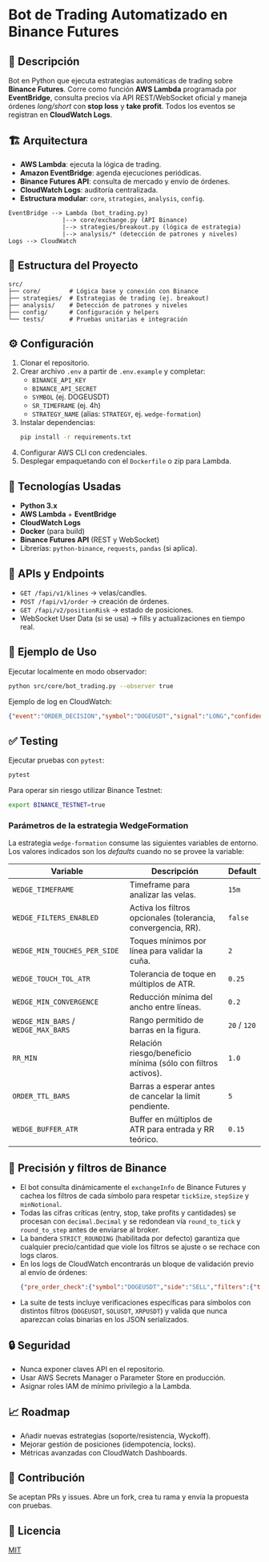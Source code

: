 # Bot de Trading Automatizado en Binance Futures

## 🚀 Descripción
Bot en Python que ejecuta estrategias automáticas de trading sobre **Binance Futures**. Corre como función **AWS Lambda** programada por **EventBridge**, consulta precios vía API REST/WebSocket oficial y maneja órdenes *long/short* con **stop loss** y **take profit**. Todos los eventos se registran en **CloudWatch Logs**.

## 🏗️ Arquitectura
- **AWS Lambda**: ejecuta la lógica de trading.
- **Amazon EventBridge**: agenda ejecuciones periódicas.
- **Binance Futures API**: consulta de mercado y envío de órdenes.
- **CloudWatch Logs**: auditoría centralizada.
- **Estructura modular**: `core`, `strategies`, `analysis`, `config`.

```
EventBridge --> Lambda (bot_trading.py)
               |--> core/exchange.py (API Binance)
               |--> strategies/breakout.py (lógica de estrategia)
               |--> analysis/* (detección de patrones y niveles)
Logs --> CloudWatch
```

## 📂 Estructura del Proyecto
```
src/
├── core/        # Lógica base y conexión con Binance
├── strategies/  # Estrategias de trading (ej. breakout)
├── analysis/    # Detección de patrones y niveles
├── config/      # Configuración y helpers
└── tests/       # Pruebas unitarias e integración
```

## ⚙️ Configuración
1. Clonar el repositorio.
2. Crear archivo `.env` a partir de `.env.example` y completar:
   - `BINANCE_API_KEY`
   - `BINANCE_API_SECRET`
   - `SYMBOL` (ej. DOGEUSDT)
   - `SR_TIMEFRAME` (ej. 4h)
   - `STRATEGY_NAME` (alias: `STRATEGY`, ej. `wedge-formation`)
3. Instalar dependencias:
   ```bash
   pip install -r requirements.txt
   ```
4. Configurar AWS CLI con credenciales.
5. Desplegar empaquetando con el `Dockerfile` o zip para Lambda.

## 🔧 Tecnologías Usadas
- **Python 3.x**
- **AWS Lambda** + **EventBridge**
- **CloudWatch Logs**
- **Docker** (para build)
- **Binance Futures API** (REST y WebSocket)
- Librerías: `python-binance`, `requests`, `pandas` (si aplica).

## 📡 APIs y Endpoints
- `GET /fapi/v1/klines` → velas/candles.
- `POST /fapi/v1/order` → creación de órdenes.
- `GET /fapi/v2/positionRisk` → estado de posiciones.
- WebSocket User Data (si se usa) → fills y actualizaciones en tiempo real.

## 📝 Ejemplo de Uso
Ejecutar localmente en modo observador:
```bash
python src/core/bot_trading.py --observer true
```
Ejemplo de log en CloudWatch:
```json
{"event":"ORDER_DECISION","symbol":"DOGEUSDT","signal":"LONG","confidence":0.78}
```

## ✅ Testing
Ejecutar pruebas con `pytest`:
```bash
pytest
```
Para operar sin riesgo utilizar Binance Testnet:
```bash
export BINANCE_TESTNET=true
```

### Parámetros de la estrategia WedgeFormation

La estrategia `wedge-formation` consume las siguientes variables de entorno. Los valores indicados son los *defaults* cuando no
se provee la variable:

| Variable | Descripción | Default |
| --- | --- | --- |
| `WEDGE_TIMEFRAME` | Timeframe para analizar las velas. | `15m` |
| `WEDGE_FILTERS_ENABLED` | Activa los filtros opcionales (tolerancia, convergencia, RR). | `false` |
| `WEDGE_MIN_TOUCHES_PER_SIDE` | Toques mínimos por línea para validar la cuña. | `2` |
| `WEDGE_TOUCH_TOL_ATR` | Tolerancia de toque en múltiplos de ATR. | `0.25` |
| `WEDGE_MIN_CONVERGENCE` | Reducción mínima del ancho entre líneas. | `0.2` |
| `WEDGE_MIN_BARS` / `WEDGE_MAX_BARS` | Rango permitido de barras en la figura. | `20` / `120` |
| `RR_MIN` | Relación riesgo/beneficio mínima (sólo con filtros activos). | `1.0` |
| `ORDER_TTL_BARS` | Barras a esperar antes de cancelar la limit pendiente. | `5` |
| `WEDGE_BUFFER_ATR` | Buffer en múltiplos de ATR para entrada y RR teórico. | `0.15` |

## 🎯 Precisión y filtros de Binance
- El bot consulta dinámicamente el `exchangeInfo` de Binance Futures y cachea los filtros de cada símbolo para respetar `tickSize`, `stepSize` y `minNotional`.
- Todas las cifras críticas (entry, stop, take profits y cantidades) se procesan con `decimal.Decimal` y se redondean vía `round_to_tick` y `round_to_step` antes de enviarse al broker.
- La bandera `STRICT_ROUNDING` (habilitada por defecto) garantiza que cualquier precio/cantidad que viole los filtros se ajuste o se rechace con logs claros.
- En los logs de CloudWatch encontrarás un bloque de validación previo al envío de órdenes:
  ```json
  {"pre_order_check":{"symbol":"DOGEUSDT","side":"SELL","filters":{"tickSize":"0.0001","stepSize":"1","minNotional":"5"},"entry":"0.248","stop_loss":"0.2496","take_profit_1":"0.2434","take_profit_2":"0.2397","qty":"30200","notional_est":"7499.6","validated":true}}
  ```
- La suite de tests incluye verificaciones específicas para símbolos con distintos filtros (`DOGEUSDT`, `SOLUSDT`, `XRPUSDT`) y valida que nunca aparezcan colas binarias en los JSON serializados.

## 🔒 Seguridad
- Nunca exponer claves API en el repositorio.
- Usar AWS Secrets Manager o Parameter Store en producción.
- Asignar roles IAM de mínimo privilegio a la Lambda.

## 📈 Roadmap
- Añadir nuevas estrategias (soporte/resistencia, Wyckoff).
- Mejorar gestión de posiciones (idempotencia, locks).
- Métricas avanzadas con CloudWatch Dashboards.

## 🤝 Contribución
Se aceptan PRs y issues. Abre un fork, crea tu rama y envía la propuesta con pruebas.

## 📜 Licencia
[MIT](LICENSE)
